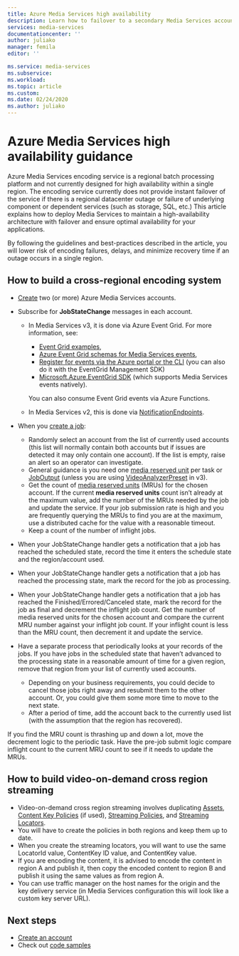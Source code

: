 ```yaml
---
title: Azure Media Services high availability
description: Learn how to failover to a secondary Media Services account if a regional datacenter outage or failure occurs.
services: media-services
documentationcenter: ''
author: juliako
manager: femila
editor: ''

ms.service: media-services
ms.subservice:  
ms.workload: 
ms.topic: article
ms.custom: 
ms.date: 02/24/2020
ms.author: juliako
---
```


# Azure Media Services high availability guidance

Azure Media Services encoding service is a regional batch processing platform and not currently designed for high availability within a single region. The encoding service currently does not provide instant failover of the service if there is a regional datacenter outage or failure of underlying component or dependent services (such as storage, SQL, etc.)  This article explains how to deploy Media Services to maintain a high-availability architecture with failover and ensure optimal availability for your applications. 

By following the guidelines and best-practices described in the article, you will lower risk of encoding failures, delays, and minimize recovery time if an outage occurs in a single region.

## How to build a cross-regional encoding system

* [Create](create-account-cli-how-to.md) two (or more) Azure Media Services accounts.
* Subscribe for **JobStateChange** messages in each account.

    * In Media Services v3, it is done via Azure Event Grid. For more information, see:
    
       * [Event Grid examples](../../event-grid/receive-events.md), 
       * [Azure Event Grid schemas for Media Services events](media-services-event-schemas.md), 
       * [Register for events via the Azure portal or the CLI](reacting-to-media-services-events.md) (you can also do it with the EventGrid Management SDK)
       * [Microsoft.Azure.EventGrid SDK](https://www.nuget.org/packages/Microsoft.Azure.EventGrid/) (which supports Media Services events natively). 
       
        You can also consume Event Grid events via Azure Functions.
    * In Media Services v2, this is done via [NotificationEndpoints](../previous/media-services-dotnet-check-job-progress-with-webhooks.md).
* When you [create a job](transforms-jobs-concept.md):

    * Randomly select an account from the list of currently used accounts (this list will normally contain both accounts but if issues are detected it may only contain one account). If the list is empty, raise an alert so an operator can investigate.
    * General guidance is you need one [media reserved unit](media-reserved-units-cli-how-to.md) per task or [JobOutput](https://docs.microsoft.com/rest/api/media/jobs/create#joboutputasset) (unless you are using [VideoAnalyzerPreset](analyzing-video-audio-files-concept.md) in v3).
    * Get the count of [media reserved units](media-reserved-units-cli-how-to.md) (MRUs) for the chosen account. If the current **media reserved units** count isn’t already at the maximum value, add the number of the MRUs needed by the job and update the service. If your job submission rate is high and you are frequently querying the MRUs to find you are at the maximum, use a distributed cache for the value with a reasonable timeout.
    * Keep a count of the number of inflight jobs.
* When your JobStateChange handler gets a notification that a job has reached the scheduled state, record the time it enters the schedule state and the region/account used.    
* When your JobStateChange handler gets a notification that a job has reached the processing state, mark the record for the job as processing.
* When your JobStateChange handler gets a notification that a job has reached the Finished/Errored/Canceled state, mark the record for the job as final and decrement the inflight job count. Get the number of media reserved units for the chosen account and compare the current MRU number against your inflight job count. If your inflight count is less than the MRU count, then decrement it and update the service.
* Have a separate process that periodically looks at your records of the jobs. If you have jobs in the scheduled state that haven’t advanced to the processing state in a reasonable amount of time for a given region, remove that region from your list of currently used accounts.

    * Depending on your business requirements, you could decide to cancel those jobs right away and resubmit them to the other account. Or, you could give them some more time to move to the next state.   
    * After a period of time, add the account back to the currently used list (with the assumption that the region has recovered).
    
If you find the MRU count is thrashing up and down a lot, move the decrement logic to the periodic task. Have the pre-job submit logic compare inflight count to the current MRU count to see if it needs to update the MRUs.

## How to build video-on-demand cross region streaming 

* Video-on-demand cross region streaming involves duplicating [Assets](assets-concept.md), [Content Key Policies](content-key-policy-concept.md) (if used), [Streaming Policies](streaming-policy-concept.md), and [Streaming Locators](streaming-locators-concept.md). 
* You will have to create the policies in both regions and keep them up to date. 
* When you create the streaming locators, you will want to use the same LocatorId value, ContentKey ID value, and ContentKey value.  
* If you are encoding the content, it is advised to encode the content in region A and publish it, then copy the encoded content to region B and publish it using the same values as from region A.
* You can use traffic manager on the host names for the origin and the key delivery service (in Media Services configuration this will look like a custom key server URL).

## Next steps

* [Create an account](create-account-cli-how-to.md)
* Check out [code samples](https://docs.microsoft.com/samples/browse/?products=azure-media-services)
